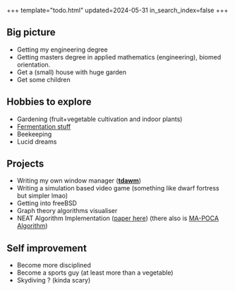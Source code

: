 +++
template="todo.html"
updated=2024-05-31
in_search_index=false
+++

## Big picture
- Getting my engineering degree
- Getting masters degree in applied mathematics (engineering),  biomed orientation.
- Get a (small) house with huge garden
- Get some children

## Hobbies to explore

- Gardening (fruit+vegetable cultivation and indoor plants)
- [Fermentation stuff](/fermentation)
- Beekeeping
- Lucid dreams

## Projects
- Writing my own window manager (**[tdawm](https://github.com/tdaron/tdawm)**)
- Writing a simulation based video game (something like dwarf fortress but simpler lmao)
- Getting into freeBSD
- Graph theory algorithms visualiser
- NEAT Algorithm Implementation ([paper here](https://nn.cs.utexas.edu/downloads/papers/stanley.ec02.pdf)) (there also is [MA-POCA Algorithm](https://rlg.mlanctot.info/2021/papers/AAAI22-RLG_paper_32.pdf))

## Self improvement
- Become more disciplined
- Become a sports guy (at least more than a vegetable)
- Skydiving ? (kinda scary)
